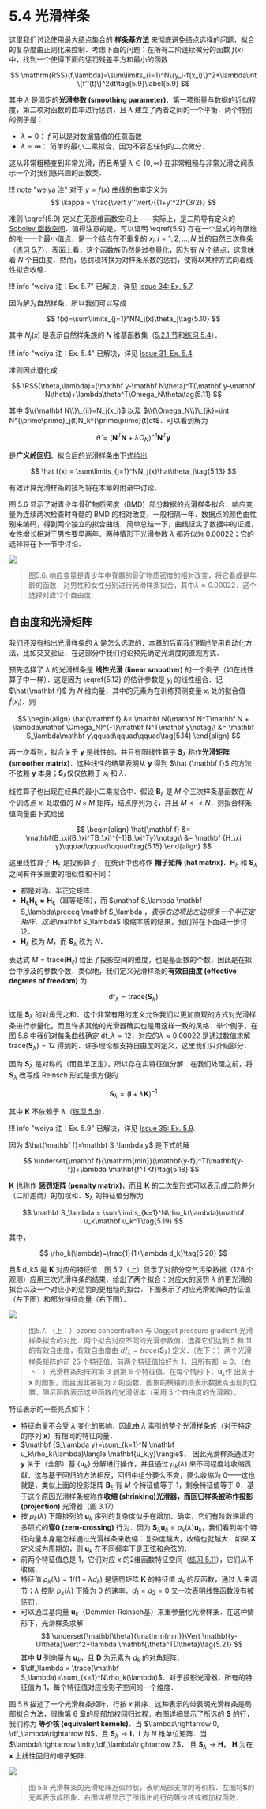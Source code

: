 # 5.4 光滑样条

这里我们讨论使用最大结点集合的 **样条基方法** 来彻底避免结点选择的问题．拟合的复杂度由正则化来控制．考虑下面的问题：在所有二阶连续微分的函数 $f(x)$ 中，找到一个使得下面的惩罚残差平方和最小的函数

$$
\mathrm{RSS}(f,\lambda)=\sum\limits_{i=1}^N\{y_i-f(x_i)\}^2+\lambda\int \{f''(t)\}^2dt\tag{5.9}\label{5.9}
$$

其中 $\lambda$ 是固定的**光滑参数 (smoothing parameter)**．第一项衡量与数据的近似程度，第二项对函数的曲率进行惩罚，且 $\lambda$ 建立了两者之间的一个平衡．两个特别的例子是：

- $\lambda=0$： $f$ 可以是对数据插值的任意函数
- $\lambda=\infty$： 简单的最小二乘拟合，因为不容忍任何的二次微分．

这从非常粗糙变到非常光滑，而且希望 $\lambda\in(0,\infty)$ 在非常粗糙与非常光滑之间表示一个对我们感兴趣的函数类．

!!! note "weiya 注"
    对于 $y=f(x)$ 曲线的曲率定义为
	  $$
	  \kappa = \frac{\vert y''\vert}{(1+y'^2)^{3/2}}
	  $$
	  <!--这里为什么只用二阶导？-->

准则 \eqref{5.9} 定义在无限维函数空间上——实际上，是二阶导有定义的 [Sobolev 函数空间](https://zh.wikipedia.org/wiki/%E7%B4%A2%E4%BC%AF%E5%88%97%E5%A4%AB%E7%A9%BA%E9%97%B4)．值得注意的是，可以证明 \eqref{5.9} 存在一个显式的有限维的唯一一个最小值点，是一个结点在不重复的 $x_i,i=1,2,\ldots,N$ 处的自然三次样条（[练习 5.7](https://github.com/szcf-weiya/ESL-CN/issues/34)）．表面上看，这个函数族仍然是过参量化，因为有 $N$ 个结点，这意味着 $N$ 个自由度．然而，惩罚项转换为对样条系数的惩罚，使得以某种方式向着线性拟合收缩．

!!! info "weiya 注：Ex. 5.7"
	已解决，详见 [Issue 34: Ex. 5.7](https://github.com/szcf-weiya/ESL-CN/issues/34).

因为解为自然样条，所以我们可以写成

$$
f(x)=\sum\limits_{j=1}^NN_j(x)\theta_j\tag{5.10}
$$

其中 $N_j(x)$ 是表示自然样条族的 $N$ 维基函数集（[5.2.1 节](5.2-Piecewise-Polynomials-and-Splines/index.html#_2)和[练习 5.4](https://github.com/szcf-weiya/ESL-CN/issues/31)）．

!!! info "weiya 注：Ex. 5.4"
	已解决，详见 [Issue 31: Ex. 5.4](https://github.com/szcf-weiya/ESL-CN/issues/31).

准则因此退化成

$$
\RSS(\theta,\lambda)=(\mathbf y-\mathbf N\theta)^T(\mathbf y-\mathbf N\theta)+\lambda\theta^T\Omega_N\theta\tag{5.11}
$$

其中 $\\{\mathbf N\\}\_{ij}=N_j(x_i)$ 以及 $\\{\Omega_N\\}\_{jk}=\int N^{\prime\prime}_j(t)N_k^{\prime\prime}(t)dt$．可以看到解为

$$
\hat\theta = (\mathbf N^T\mathbf N+\lambda\Omega_N)^{-1}\mathbf N^T\mathbf y\tag{5.12}\label{5.12}
$$

是**广义岭回归**．拟合后的光滑样条由下式给出

$$
\hat f(x) = \sum\limits_{j=1}^NN_j(x)\hat\theta_j\tag{5.13}
$$

有效计算光滑样条的技巧将在本章的附录中讨论．

图 5.6 显示了对青少年骨矿物质密度（BMD）部分数据的光滑样条拟合．响应变量为连续两次检查时脊髓的 BMD 的相对改变，一般相隔一年．数据点的颜色由性别来编码，得到两个独立的拟合曲线．简单总结一下，曲线证实了数据中的证据，女性增长相对于男性要早两年．两种情形下光滑参数 $\lambda$ 都近似为 $0.00022$；它的选择将在下一节中讨论．

![](../img/05/fig5.6.png)

> 图5.6. 响应变量是青少年中脊髓的骨矿物质密度的相对改变，将它看成是年龄的函数．对男性和女性分别进行光滑样条拟合，其中$\lambda\approx 0.00022$．这个选择对应12个自由度．

## 自由度和光滑矩阵

我们还没有指出光滑样条的 $\lambda$ 是怎么选取的．本章的后面我们描述使用自动化方法，比如交叉验证．在这部分中我们讨论预先确定光滑度的直观方式．

预先选择了 $\lambda$ 的光滑样条是 **线性光滑 (linear smoother)** 的一个例子（如在线性算子中一样）．这是因为 \eqref{5.12} 的估计参数是 $y_i$ 的线性组合．记 $\hat{\mathbf f}$ 为 $N$ 维向量，其中的元素为在训练预测变量 $x_i$ 处的拟合值 $\hat f(x_i)$．则

$$
\begin{align}
\hat{\mathbf f} &= \mathbf N(\mathbf N^T\mathbf N + \lambda\mathbf \Omega_N)^{-1}\mathbf N^T\mathbf y\notag\\
	            &= \mathbf S_\lambda\mathbf y\qquad\qquad\qquad\tag{5.14}
\end{align}
$$

再一次看到，拟合关于 $\mathbf y$ 是线性的，并且有限线性算子 $\mathbf S_\lambda$ 称作**光滑矩阵 (smoother matrix)**．这种线性的结果表明从 $\mathbf y$ 得到 $\hat {\mathbf f}$ 的方法不依赖 $\mathbf y$ 本身；$\mathbf S_\lambda$仅仅依赖于 $x_i$ 和 $\lambda$．

线性算子也出现在经典的最小二乘拟合中．假设 $\mathbf B_\xi$ 是 $M$ 个三次样条基函数在 $N$ 个训练点 $x_i$ 处取值的 $N\times M$ 矩阵，结点序列为 $\xi$，并且 $M < < N$．则拟合样条值向量由下式给出

$$
\begin{align}
\hat{\mathbf f} &= \mathbf{B_\xi(B_\xi^TB_\xi)^{-1}B_\xi^Ty}\notag\\
&= \mathbf {H_\xi y}\qquad\qquad\qquad\tag{5.15}
\end{align}
$$

这里线性算子 $\mathbf H_\xi$ 是投影算子，在统计中也称作 **帽子矩阵 (hat matrix)**．$\mathbf H_\xi$ 和 $\mathbf S_\lambda$ 之间有许多重要的相似性和不同：

- 都是对称、半正定矩阵．
- $\mathbf{H_\xi H_\xi=H_\xi}$（幂等矩阵），而 $\mathbf S_\lambda \mathbf S_\lambda\preceq \mathbf S_\lambda $，表示右边项比左边项多一个半正定矩阵．这是$\mathbf S_\lambda$ 收缩本质的结果，我们将在下面进一步讨论．
- $\mathbf H_\xi$ 秩为 $M$，而 $\mathbf S_\lambda$ 秩为 $N$．

表达式 $M=\mathrm{trace}(\mathbf H_\xi)$ 给出了投影空间的维度，也是基函数的个数，因此是在拟合中涉及的参数个数．类似地，我们定义光滑样条的**有效自由度 (effective degrees of freedom)** 为

$$
\mathrm{df}_\lambda = \mathrm{trace}(\mathbf{S}_\lambda)\tag{5.16}
$$

这是 $\mathbf S_\lambda$ 的对角元之和．这个非常有用的定义允许我们以更加直观的方式对光滑样条进行参量化，而且许多其他的光滑器确实也是用这样一致的风格．举个例子，在图 5.6 中我们对每条曲线确定 $\mathrm{df}\_\lambda=12$，对应的$\lambda\approx 0.00022$ 是通过数值求解 $\mathrm{trace}(\mathbf S_\lambda)=12$ 得到的．许多理论都支持自由度的定义，这里我们只介绍部分．

因为 $\mathbf S_\lambda$ 是对称的（而且半正定），所以存在实特征值分解．在我们处理之前，将 $\mathbf S_\lambda$ 改写成 Reinsch 形式是很方便的

$$
\mathbf S_\lambda=(\mathbf I+\lambda \mathbf K)^{-1}\tag{5.17}
$$

其中 $\mathbf K$ 不依赖于 $\lambda$（[练习 5.9](https://github.com/szcf-weiya/ESL-CN/issues/35)）．

!!! info "weiya 注：Ex. 5.9"
	已解决，详见 [Issue 35: Ex. 5.9](https://github.com/szcf-weiya/ESL-CN/issues/35).


因为 $\hat{\mathbf f}=\mathbf S_\lambda y$ 是下式的解

$$
\underset{\mathbf f}{\mathrm{min}}(\mathbf{y-f})^T(\mathbf{y-f})+\lambda \mathbf{f^TKf}\tag{5.18}
$$

$\mathbf K$ 也称作 **惩罚矩阵 (penalty matrix)**，而且 $\mathbf K$ 的二次型形式可以表示成二阶差分（二阶差商）的加权和．$\mathbf S_\lambda$ 的特征值分解为

$$
\mathbf S_\lambda = \sum\limits_{k=1}^N\rho_k(\lambda)\mathbf u_k\mathbf u_k^T\tag{5.19}
$$

其中，

$$
\rho_k(\lambda)=\frac{1}{1+\lambda d_k}\tag{5.20}
$$

且$ d_k$ 是 $\mathbf K$ 对应的特征值．图 5.7（上）显示了对部分空气污染数据（128 个观测）应用三次光滑样条的结果．给出了两个拟合：对应大的惩罚 $\lambda$ 的更光滑的拟合以及一个对应小的惩罚的更粗糙的拟合．下图表示了对应光滑矩阵的特征值（左下图）和部分特征向量（右下图）．

![](../img/05/fig5.7.png)

> 图5.7. （上：）ozone concentration 与 Daggot pressure gradient 光滑样条拟合的对比．两个拟合对应不同的光滑参数值，选择它们达到 5 和 11 的有效自由度，有效自由度由 $df_\lambda =trace(\mathbf S_\lambda)$ 定义．（左下：）两个光滑样条矩阵的前 25 个特征值．前两个特征值恰好为 1，且所有都 $\ge 0$．（右下：）光滑样条矩阵的第 3 到第 6 个特征值．在每个情形下，$\mathbf u_k$作 出关于 $\mathbf x$ 的图象，而且因此被视为 $x$ 的函数．图象的横轴的须表示数据点出现的位置．阻尼函数表示这些函数的光滑版本（采用 5 个自由度的光滑器）．

特征表示的一些亮点如下：

- 特征向量不会受 $\lambda$ 变化的影响，因此由 $\lambda$ 索引的整个光滑样条族（对于特定的序列 $\mathbf x$）有相同的特征向量．
- $\mathbf {S_\lambda y}=\sum_{k=1}^N \mathbf u_k\rho_k(\lambda)\langle \mathbf{u_k,y}\rangle$， 因此光滑样条通过对 $\mathbf y$ 关于（全部）基 $\{\mathbf u_k\}$ 分解进行操作，并且通过 $\rho_k(\lambda)$ 来不同程度地收缩贡献．这与基于回归的方法相反，回归中组分要么不变，要么收缩为 0——这也就是，类似上面的投影矩阵 $\mathbf B_\xi$ 有 $M$ 个特征值等于 1，剩余特征值等于 0．基于这个原因光滑样条被称作**收缩 (shrinking)**光滑器，而回归样条被称作**投影 (projection)** 光滑器（图 3.17）
- 按 $\rho_k(\lambda)$ 下降排列的 $\mathbf u_k$ 序列的复杂度似乎在增加．确实，它们有阶数递增的多项式的**穿0 (zero-crossing)** 行为．因为 $\mathbf S_\lambda \mathbf u_k=\rho_k(\lambda)\mathbf u_k$，我们看到每个特征向量本身是怎样通过光滑样条来收缩：复杂度越大，收缩也就越大．如果 $\mathbf X$ 定义域为周期的，则 $\mathbf u_k$ 在不同频率下是正弦和余弦的．
- 前两个特征值总是 1，它们对应 $x$ 的2维函数特征空间（[练习 5.11](https://github.com/szcf-weiya/ESL-CN/issues/36)），它们从不收缩．
- 特征值 $\rho_k(\lambda)=1/(1+\lambda d_k)$ 是惩罚矩阵 $\mathbf K$ 的特征值 $d_k$ 的反函数，通过 $\lambda$ 来调节；$\lambda$ 控制 $\rho_k(\lambda)$ 下降为 0 的速率．$d_1=d_2=0$ 又一次表明线性函数没有被惩罚．
- 可以通过基向量 $\mathbf u_k$（Demmler-Reinsch基）来重参量化光滑样条．在这种情形下，光滑样条求解
$$
\underset{\mathbf\theta}{\mathrm{min}}\Vert \mathbf{y-U\theta}\Vert^2+\lambda \mathbf{\theta^TD\theta}\tag{5.21}
$$
其中 $\mathbf U$ 列向量为 $\mathbf u_k$，且 $\mathbf D$ 为元素为 $d_k$ 的对角矩阵．
- $\df_\lambda = \trace(\mathbf S_\lambda)=\sum_{k=1}^N\rho_k(\lambda)$．对于投影光滑器，所有的特征值为 1，每个特征值对应投影子空间的一个维度．

图 5.8 描述了一个光滑样条矩阵，行按 $x$ 排序．这种表示的带表明光滑样条是局部拟合方法，很像第 6 章的局部加权回归过程．右图详细显示了所选的 $\mathbf S$ 的行，我们称为 **等价核 (equivalent kernels)**．当 $\lambda\rightarrow 0, \df_\lambda\rightarrow N$，且 $\mathbf S_\lambda\rightarrow \mathbf I$，$\mathbf I$ 为 $N$ 维单位矩阵．当$\lambda\rightarrow \infty,\df_\lambda\rightarrow 2$， 且 $\mathbf S_\lambda\rightarrow \mathbf H$， $\mathbf H$ 为在 $\mathbf x$ 上线性回归的帽子矩阵．

![](../img/05/fig5.8.png)

> 图 5.8 光滑样条的光滑矩阵近似带状，表明局部支撑的等价核．左图将$\mathbf S$的元素表示成图象．右图详细显示了所指出的行的等价核或者加权函数．
